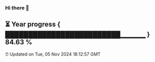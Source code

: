 ### Hi there 👋
⏳ Year progress { █████████████████████████▁▁▁▁▁ } 84.63 %
---
⏰ Updated on Tue, 05 Nov 2024 18:12:57 GMT

